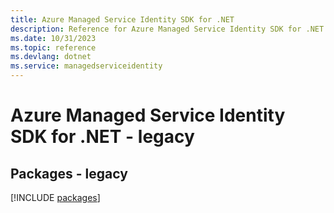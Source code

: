 ```yaml
---
title: Azure Managed Service Identity SDK for .NET
description: Reference for Azure Managed Service Identity SDK for .NET
ms.date: 10/31/2023
ms.topic: reference
ms.devlang: dotnet
ms.service: managedserviceidentity
---
```

# Azure Managed Service Identity SDK for .NET - legacy
## Packages - legacy
[!INCLUDE [packages](managed-service-identity-index.md)]
